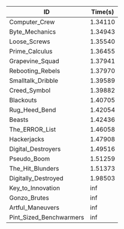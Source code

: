 |ID|Time(s)|
|-|-|
|Computer_Crew|1.34110|
|Byte_Mechanics|1.34943|
|Loose_Screws|1.35540|
|Prime_Calculus|1.36455|
|Grapevine_Squad|1.37941|
|Rebooting_Rebels|1.37970|
|Smalltalk_Dribble|1.39589|
|Creed_Symbol|1.39882|
|Blackouts|1.40705|
|Rug_Heed_Bend|1.42054|
|Beasts|1.42436|
|The_ERROR_List|1.46058|
|Hackerjacks|1.47908|
|Digital_Destroyers|1.49516|
|Pseudo_Boom|1.51259|
|The_Hit_Blunders|1.51373|
|Digitally_Destroyed|1.98503|
|Key_to_Innovation|inf|
|Gonzo_Brutes|inf|
|Artful_Maneuvers|inf|
|Pint_Sized_Benchwarmers|inf|
